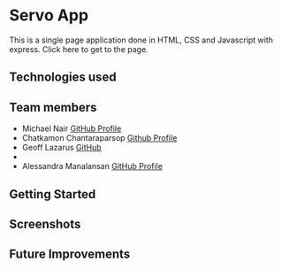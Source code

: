 # Servo App

This is a single page application done in HTML, CSS and Javascript with express. Click here to get to the page.

## Technologies used

## Team members

- Michael Nair [GitHub Profile](https://github.com/MichaelPNair)
- Chatkamon Chantaraparsop [Github Profile](https://github.com/zebelity)
- Geoff Lazarus [GitHub](https://github.com/geoffjlazarus/)
-
- Alessandra Manalansan [GitHub Profile](https://github.com/alesmnlnsan)

## Getting Started

## Screenshots

## Future Improvements

